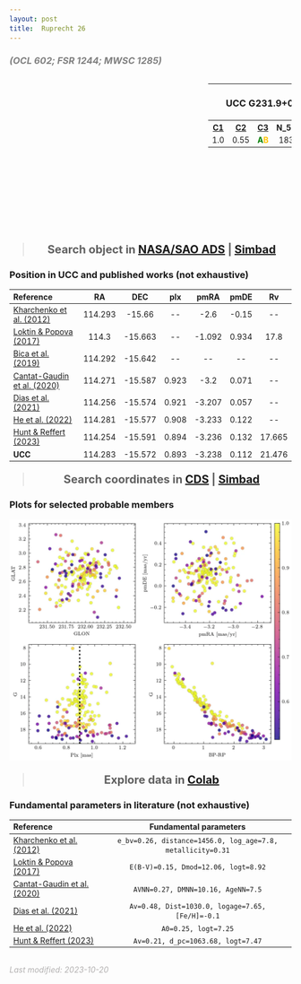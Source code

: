 ```yaml
---
layout: post
title:  Ruprecht 26
---
```

<h3><span style="color: #808080;"><i>(OCL 602; FSR 1244; MWSC 1285)</i></span></h3>
<div style="display: flex; justify-content: space-between;">
 <div style="text-align: center;">
 <!-- Left block -->
 <div id="aladin-lite-div" style="width:355px;height:250px;"></div>
 <script type="text/javascript" src="https://aladin.cds.unistra.fr/AladinLite/api/v3/latest/aladin.js" charset="utf-8"></script>
 <script type="text/javascript">
   let aladin;
   A.init.then(() => {
      aladin = A.aladin('#aladin-lite-div', {survey: "P/DSS2/color", fov:0.453, target: "114.283 -15.572"});
   });
 </script>
</div>
<!-- Left block -->

<table style="text-align: center; width:355px;height:250px;">
  <!-- Row 1 (title) -->
  <tr>
    <td colspan="5"><h3>UCC G231.9+02.6</h3></td>
  </tr>
  <!-- Row 2 -->
  <tr>
    <th><a href="https://ucc.ar/faq#what-are-the-c1-c2-and-c3-parameters" title="Photometric class">C1</a></th>
    <th><a href="https://ucc.ar/faq#what-are-the-c1-c2-and-c3-parameters" title="Density class">C2</a></th>
    <th><a href="https://ucc.ar/faq#what-are-the-c1-c2-and-c3-parameters" title="Combined class">C3</a></th>
    <th><div title="Stars with membership probability >50%">N_50</div></th>
    <th><div title="Radius that contains half the members [arcmin]">r_50</div></th>
  </tr>
  <!-- Row 3 -->
  <tr>
    <td>1.0</td>
    <td>0.55</td>
    <td><span style="color: green; font-weight: bold;">A</span><span style="color: #FFC300; font-weight: bold;">B</span></td>
    <td>183</td>
    <td>13.6</td>
  </tr>
</table>
</div>

> <p style="text-align:center; font-weight: bold; font-size:20px">Search object in <a href="https://ui.adsabs.harvard.edu/search/q=%20collection%3Aastronomy%20body%3A%22Ruprecht%2026%22&sort=date%20desc%2C%20bibcode%20desc&p_=0" target="_blank">NASA/SAO ADS</a> | <a href="https://simbad.cds.unistra.fr/simbad/sim-id-refs?Ident=ruprecht26" target="_blank">Simbad</a></p>


### Position in UCC and published works (not exhaustive)

| Reference    | RA    | DEC   | plx  | pmRA  | pmDE   |  Rv  |
| :---         | :---: | :---: | :---: | :---: | :---: | :---: |
|[Kharchenko et al. (2012)](https://ui.adsabs.harvard.edu/abs/2012A%26A...543A.156K) | 114.293 | -15.66 | -- | -2.6 | -0.15 | -- |
|[Loktin & Popova (2017)](https://ui.adsabs.harvard.edu/abs/2017AstBu..72..257L/abstract) | 114.3 | -15.663 | -- | -1.092 | 0.934 | 17.8 |
|[Bica et al. (2019)](https://ui.adsabs.harvard.edu/abs/2019AJ....157...12B/abstract) | 114.292 | -15.642 | -- | -- | -- | -- |
|[Cantat-Gaudin et al. (2020)](https://ui.adsabs.harvard.edu/abs/2020A%26A...640A...1C) | 114.271 | -15.587 | 0.923 | -3.2 | 0.071 | -- |
|[Dias et al. (2021)](https://ui.adsabs.harvard.edu/abs/2021MNRAS.504..356D) | 114.256 | -15.574 | 0.921 | -3.207 | 0.057 | -- |
|[He et al. (2022)](https://ui.adsabs.harvard.edu/abs/2022ApJS..262....7H/abstract) | 114.281 | -15.577 | 0.908 | -3.233 | 0.122 | -- |
|[Hunt & Reffert (2023)](https://ui.adsabs.harvard.edu/abs/2023arXiv230313424H/abstract) | 114.254 | -15.591 | 0.894 | -3.236 | 0.132 | 17.665 |
| **UCC** |114.283 | -15.572 | 0.893 | -3.238 | 0.112 | 21.476 |

> <p style="text-align:center; font-weight: bold; font-size:20px">Search coordinates in <a href="https://cdsportal.u-strasbg.fr/?target=114.283,-15.572" target="_blank">CDS</a> | <a href="https://simbad.cds.unistra.fr/mobile/object_list.html?coord=114.283%20-15.572&output=json&radius=5&userEntry=ruprecht26" target="_blank">Simbad</a></p>

### Plots for selected probable members

![CLUSTER](https://raw.githubusercontent.com/ucc23/Q3P/main/plots/ruprecht26.webp)


> <p style="text-align:center; font-weight: bold; font-size:20px">Explore data in <a href="https://colab.research.google.com/github/UCC23/Q3P/blob/master/notebooks/ruprecht26.ipynb" target="_blank">Colab</a></p>


### Fundamental parameters in literature (not exhaustive)

| Reference |  Fundamental parameters |
| :---         |     :---:      |
| [Kharchenko et al. (2012)](https://ui.adsabs.harvard.edu/abs/2012A%26A...543A.156K) | `e_bv=0.26, distance=1456.0, log_age=7.8, metallicity=0.31` |
| [Loktin & Popova (2017)](https://ui.adsabs.harvard.edu/abs/2017AstBu..72..257L/abstract) | `E(B-V)=0.15, Dmod=12.06, logt=8.92` |
| [Cantat-Gaudin et al. (2020)](https://ui.adsabs.harvard.edu/abs/2020A%26A...640A...1C) | `AVNN=0.27, DMNN=10.16, AgeNN=7.5` |
| [Dias et al. (2021)](https://ui.adsabs.harvard.edu/abs/2021MNRAS.504..356D) | `Av=0.48, Dist=1030.0, logage=7.65, [Fe/H]=-0.1` |
| [He et al. (2022)](https://ui.adsabs.harvard.edu/abs/2022ApJS..262....7H/abstract) | `A0=0.25, logt=7.25` |
| [Hunt & Reffert (2023)](https://ui.adsabs.harvard.edu/abs/2023arXiv230313424H/abstract) | `Av=0.21, d_pc=1063.68, logt=7.47` |

<br>
<font color="b3b1b1"><i>Last modified: 2023-10-20</i></font>

